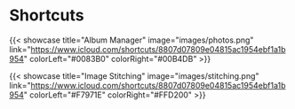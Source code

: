 # Shortcuts


<!--Coming...-->

{{< showcase title="Album Manager" image="images/photos.png" link="https://www.icloud.com/shortcuts/8807d07809e04815ac1954ebf1a1b954" colorLeft="#0083B0" colorRight="#00B4DB" >}}

{{< showcase title="Image Stitching" image="images/stitching.png" link="https://www.icloud.com/shortcuts/8807d07809e04815ac1954ebf1a1b954" colorLeft="#F7971E" colorRight="#FFD200" >}}

